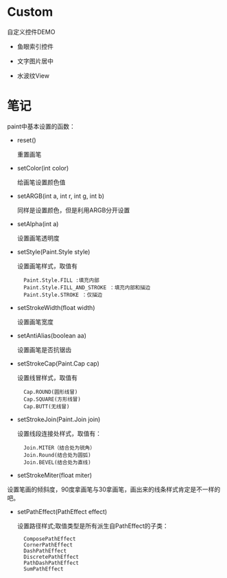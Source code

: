 # Custom
自定义控件DEMO

- 鱼眼索引控件

- 文字图片居中

- 水波纹View

# 笔记
paint中基本设置的函数：

* reset()

    重置画笔
* setColor(int color)

    给画笔设置颜色值
* setARGB(int a, int r, int g, int b)

    同样是设置颜色，但是利用ARGB分开设置
* setAlpha(int a)

    设置画笔透明度
* setStyle(Paint.Style style)

    设置画笔样式，取值有

        Paint.Style.FILL :填充内部
        Paint.Style.FILL_AND_STROKE ：填充内部和描边
        Paint.Style.STROKE ：仅描边

* setStrokeWidth(float width)

    设置画笔宽度
* setAntiAlias(boolean aa)

    设置画笔是否抗锯齿
* setStrokeCap(Paint.Cap cap)

    设置线冒样式，取值有

        Cap.ROUND(圆形线冒)
        Cap.SQUARE(方形线冒)
        Cap.BUTT(无线冒)
* setStrokeJoin(Paint.Join join)

    设置线段连接处样式，取值有：

        Join.MITER（结合处为锐角）
        Join.Round(结合处为圆弧)
        Join.BEVEL(结合处为直线)

* setStrokeMiter(float miter)

设置笔画的倾斜度，90度拿画笔与30拿画笔，画出来的线条样式肯定是不一样的吧。
* setPathEffect(PathEffect effect)

    设置路径样式;取值类型是所有派生自PathEffect的子类：

        ComposePathEffect
        CornerPathEffect
        DashPathEffect
        DiscretePathEffect
        PathDashPathEffect
        SumPathEffect

